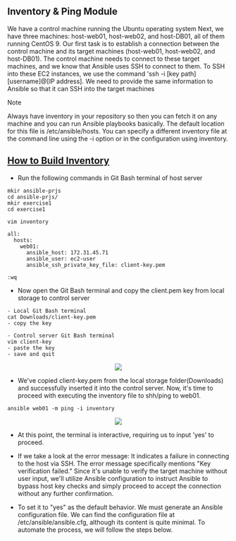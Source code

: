 ## Inventory & Ping Module
We have a control machine running the Ubuntu operating system Next, we have three machines: host-web01, host-web02, and host-DB01, all of them running CentOS 9. Our first task is to establish a connection between the control machine and its target machines (host-web01, host-web02, and host-DB01). The control machine needs to connect to these target machines, and we know that Ansible uses SSH to connect to them. To SSH into these EC2 instances, we use the command 'ssh -i [key path] [username]@[IP address]. We need to provide the same information to Ansible so that it can SSH into the target machines

>[!Note]
> Always have inventory in your repository so then you can fetch it on any machine and you can run Ansible playbooks basically. The default location for this file is /etc/ansible/hosts. You can specify a different inventory file at the command line using the -i <path> option or in the configuration using inventory.


## <a href="https://docs.ansible.com/ansible/latest/inventory_guide/intro_inventory.html" target="_blank"> How to Build Inventory </a>
- Run the following commands in Git Bash terminal of host server

```
mkir ansible-prjs
cd ansible-prjs/
mkir exercise1
cd exercise1

vim inventory

all:
  hosts:
    web01:
      ansible_host: 172.31.45.71
      ansible_user: ec2-user
      ansible_ssh_private_key_file: client-key.pem

:wq
```
- Now open the Git Bash terminal and copy the client.pem key from local storage to control server
```
- Local Git Bash terminal
cat Downloads/client-key.pem
- copy the key

- Control server Git Bash terminal
vim client-key
- paste the key
- save and quit

```
<p align="center">
  <img src="https://github.com/k-mughal/Ansible/assets/18217530/9c1a82bb-dbd2-4f33-aa8b-872833e3e31a">
</p>

- We've copied client-key.pem from the local storage folder(Downloads) and successfully inserted it into the control server. Now, it's time to proceed with executing the inventory file to shh/ping to web01.
  

```
ansible web01 -m ping -i inventory

```
<p align="center">
  <img src="https://github.com/k-mughal/Ansible/assets/18217530/247bbcba-299f-457d-baa2-20344ff51887">
</p>

- At this point, the terminal is interactive, requiring us to input 'yes' to proceed. 
  
- If we take a look at the error message: It indicates a failure in connecting to the host via SSH. The error message specifically mentions "Key verification failed." Since it's unable to verify the target machine without user input, we'll utilize Ansible configuration to instruct Ansible to bypass host key checks and simply proceed to accept the connection without any further confirmation.
    
-  To set it to "yes" as the default behavior. We must generate an Ansible configuration file. We can find the configuration file at /etc/ansible/ansible.cfg, although its content is quite minimal. To automate the process, we will follow the steps below.
  

